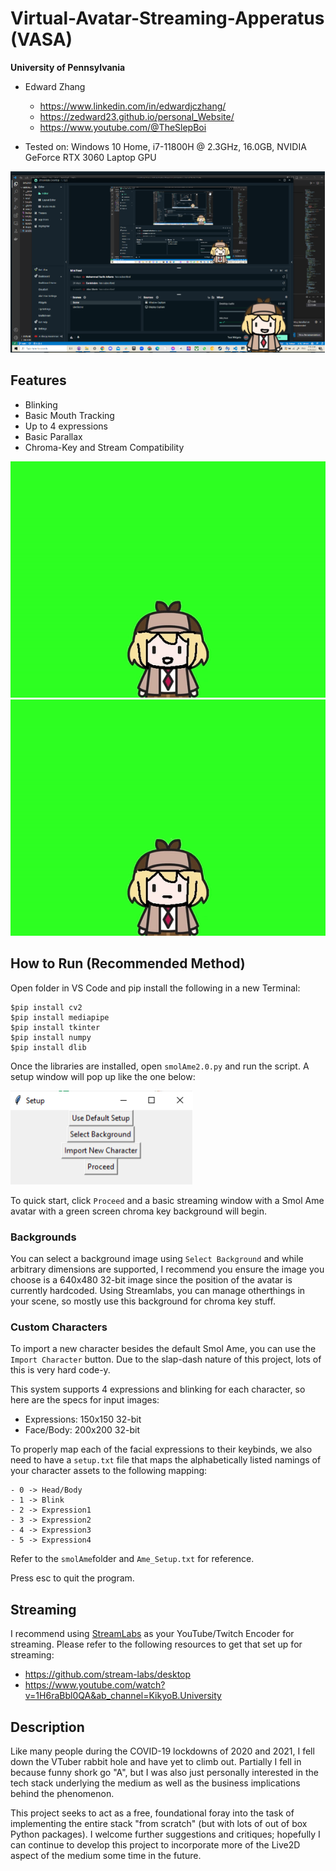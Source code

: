 Virtual-Avatar-Streaming-Apperatus (VASA)
================

**University of Pennsylvania**

* Edward Zhang
  * https://www.linkedin.com/in/edwardjczhang/
  * https://zedward23.github.io/personal_Website/
  * https://www.youtube.com/@TheSlepBoi
 
* Tested on: Windows 10 Home, i7-11800H @ 2.3GHz, 16.0GB, NVIDIA GeForce RTX 3060 Laptop GPU

![](thumbnail.png)

## Features
- Blinking
- Basic Mouth Tracking
- Up to 4 expressions
- Basic Parallax
- Chroma-Key and Stream Compatibility
 
![](ExpressionDemo.gif) ![](mouthDemo.gif)

## How to Run (Recommended Method)

Open folder in VS Code and pip install the following in a new Terminal:

```
$pip install cv2
$pip install mediapipe
$pip install tkinter
$pip install numpy
$pip install dlib
```
Once the libraries are installed, open `smolAme2.0.py` and run the script. 
A setup window will pop up like the one below:

![](setup.png)

To quick start, click `Proceed` and a basic streaming window with a Smol Ame avatar with a green screen chroma key background will begin. 

### Backgrounds

You can select a background image using `Select Background` and while arbitrary dimensions are supported, I recommend you ensure the image you choose is a 640x480 32-bit image since the position of the avatar is currently hardcoded.
Using Streamlabs, you can manage otherthings in your scene, so mostly use this background for chroma key stuff.

### Custom Characters

To import a new character besides the default Smol Ame, you can use the `Import Character` button. Due to the slap-dash nature of this project, lots of this is very hard code-y. 

This system supports 4 expressions and blinking for each character, so here are the specs for input images:
- Expressions: 150x150 32-bit
- Face/Body: 200x200 32-bit

To properly map each of the facial expressions to their keybinds, we also need to have a `setup.txt` file that maps the alphabetically listed namings of your character assets to the following mapping:
```
- 0 -> Head/Body
- 1 -> Blink
- 2 -> Expression1
- 3 -> Expression2
- 4 -> Expression3
- 5 -> Expression4
```

Refer to the `smolAme`folder and `Ame_Setup.txt` for reference.

Press esc to quit the program.

## Streaming

I recommend using [StreamLabs](https://streamlabs.com/) as your YouTube/Twitch Encoder for streaming. Please refer to the following resources to get that set up for streaming:
- https://github.com/stream-labs/desktop
- https://www.youtube.com/watch?v=1H6raBbl0QA&ab_channel=KikyoB.University

## Description
Like many people during the COVID-19 lockdowns of 2020 and 2021, I fell down the VTuber rabbit hole and have yet to climb out. Partially I fell in because funny shork go "A", but I was also just personally interested in the tech stack underlying the medium as well as the business implications behind the phenomenon.

This project seeks to act as a free, foundational foray into the task of implementing the entire stack "from scratch" (but with lots of out of box Python packages). I welcome further suggestions and critiques; hopefully I can continue to develop this project to incorporate more of the Live2D aspect of the medium some time in the future.



